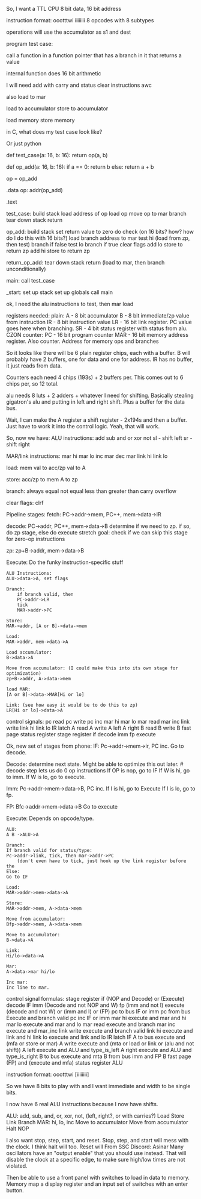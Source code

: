 So, I want a TTL CPU
8 bit data, 16 bit address

instruction format:
oootttwi iiiiiiii
8 opcodes with 8 subtypes

operations will use the accumulator as s1 and dest

program test case:

call a function in a function pointer that has a branch in it that returns a value

internal function does 16 bit arithmetic

I will need add with carry and status clear instructions
awc

also load to mar

load to accumulator
store to accumulator

load memory
store memory


in C, what does my test case look like?

Or just python

def test_case(a: 16, b: 16):
	return op(a, b)

def op_add(a: 16, b: 16):
	if a == 0:
		return b
	else:
		return a + b

op = op_add

.data
op:	addr(op_add)

.text

test_case:
	build stack
	load address of op
	load op
	move op to mar
	branch
	tear down stack
	return

op_add:
	build stack
	set return value to zero
	do check (on 16 bits? how? how do I do this with 16 bits?)
	load branch address to mar
	test hi (load from zp, then test)
	branch if false
	test lo
	branch if true
	clear flags
	add lo
	store to return zp
	add hi
	store to return zp

return_op_add:
	tear down stack
	return (load to mar, then branch unconditionally)

main:
	call test_case

\_start:
	set up stack
	set up globals
	call main

ok, I need the alu instructions to test, then mar load


registers needed:
plain:
A - 8 bit accumulator
B - 8 bit immediate/zp value from instruction
IR - 8 bit instruction value
LR - 16 bit link register. PC value goes here when branching.
SR - 4 bit status register with status from alu. CZON
counter:
PC - 16 bit program counter
MAR - 16 bit memory address register. Also counter. Address for memory ops and branches


So it looks like there will be 6 plain register chips, each with a buffer. B will probably have 2 buffers, one for data and one for address. IR has no buffer, it just reads from data.

Counters each need 4 chips (193s) + 2 buffers per. This comes out to 6 chips per, so 12 total.

alu needs 8 luts + 2 adders + whatever I need for shifting. Basically stealing gigatron's alu and putting in left and right shift. Plus a buffer for the data bus.

Wait, I can make the A register a shift register - 2x194s and then a buffer. Just have to work it into the control logic. Yeah, that will work.

So, now we have:
ALU instructions:
add
sub
and
or
xor
not
sl - shift left
sr - shift right

MAR/link instructions:
mar hi
mar lo
inc mar
dec mar
link hi
link lo

load:
mem val to acc/zp
val to A

store:
acc/zp to mem
A to zp

branch:
always
equal
not equal
less than
greater than
carry
overflow

clear flags:
clrf


Pipeline stages:
fetch:
PC->addr->mem, PC++, mem->data->IR

decode:
PC->addr, PC++, mem->data->B
determine if we need to zp. if so, do zp stage, else do execute
stretch goal: check if we can skip this stage for zero-op instructions

zp:
zp+B->addr, mem->data->B

Execute:
Do the funky instruction-specific stuff

	ALU Instructions:
	ALU->data->A, set flags

	Branch:
		if branch valid, then
		PC->addr->LR
		tick
		MAR->addr->PC
	
	Store:
	MAR->addr, [A or B]->data->mem

	Load:
	MAR->addr, mem->data->A

	Load accumulator:
	B->data->A

	Move from accumulator: (I could make this into its own stage for optimization)
	zp+B->addr, A->data->mem

	load MAR:
	[A or B]->data->MAR[Hi or lo]

	Link: (see how easy it would be to do this to zp)
	LR[Hi or lo]->data->A




control signals:
pc read
pc write 
pc inc
mar hi
mar lo
mar read
mar inc
link write
link hi
link lo
IR latch
A read
A write
A left
A right
B read
B write
B fast page
status register
stage register
	if
	decode
	imm
	fp
	execute



Ok, new set of stages from phone:
IF:
Pc->addr->mem->ir, PC inc.
Go to decode.

Decode: determine next state. Might be able to optimize this out later.
	# decode step lets us do 0 op instructions
If OP is nop, go to IF
If W is hi, go to imm.
If W is lo, go to execute.

Imm:
Pc->addr->mem->data->B, PC inc.
If I is hi, go to Execute
If I is lo, go to fp.

FP:
Bfc->addr->mem->data->B
Go to execute

Execute:
Depends on opcode/type.

	ALU:
	A B ->ALU->A

	Branch:
	If branch valid for status/type:
	Pc->addr->link, tick, then mar->addr->PC
		(don't even have to tick, just hook up the link register before the 
	Else:
	Go to IF

	Load:
	MAR->addr->mem->data->A

	Store:
	MAR->addr->mem, A->data->mem

	Move from accumulator:
	Bfp->addr->mem, A->data->mem

	Move to accumulator:
	B->data->A

	Link:
	Hi/lo->data->A

	Mar:
	A->data->mar hi/lo

	Inc mar:
	Inc line to mar. 


control signal formulas:
stage register
	if
		(NOP and Decode) or (Execute)
	decode
		IF
	imm
		(Decode and not NOP and W)
	fp
		(imm and not I)
	execute
		(decode and not W) or (imm and I) or (FP)
pc to bus
	IF or imm
pc from bus
	Execute and branch valid
pc inc
	IF or imm
mar hi
	execute and mar and hi
mar lo
	execute and mar and lo
mar read
	execute and branch
mar inc
	execute and mar_inc
link write
	execute and branch valid
link hi
	execute and link and hi
link lo
	execute and link and lo
IR latch
	IF
A to bus
	execute and (mfa or store or mar)
A write
	execute and (mta or load or link or (alu and not shift))
A left
	execute and ALU and type_is_left
A right
	execute and ALU and type_is_right
B to bus
	execute and mta
B from bus
	imm and FP
B fast page
	(FP) and (execute and mfa)
status register
	ALU


instruction format:
oootttwi [iiiiiiii]

So we have 8 bits to play with and I want immediate and width to be single bits.

I now have 6 real ALU instructions because I now have shifts.

ALU: add, sub, and, or, xor, not, (left, right?, or with carries?)
Load
Store
Link
Branch
MAR: hi, lo, inc
Move to accumulator
Move from accumulator
Halt
NOP

I also want stop, step, start, and reset. 
Stop, step, and start will mess with the clock.
I think halt will too.
Reset will 
From SSC Discord: Asinar
Many oscillators have an "output enable" that you should use instead.
That will disable the clock at a specific edge, to make sure high/low times are not violated.


Then be able to use a front panel with switches to load in data to memory.
Memory map a display register and an input set of switches with an enter button.
















